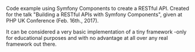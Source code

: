Code example using Symfony Components to create a RESTful API. Created for the talk "Building a RESTful APIs with Symfony Components", given at PHP UK Conference (Feb. 16th., 2017).

It can be considered a very basic implementation of a tiny framework -only for educational purposes and with no advantage at all over any real framework out there.
